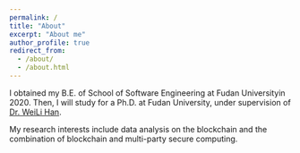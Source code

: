 ```yaml
---
permalink: /
title: "About"
excerpt: "About me"
author_profile: true
redirect_from: 
  - /about/
  - /about.html
---
```


I obtained my B.E. of School of Software Engineering at Fudan Universityin 2020.
Then, I will study for a Ph.D. at Fudan University, under supervision of [Dr. WeiLi Han](http://homepage.fudan.edu.cn/wlhan/).

My research interests include data analysis on the blockchain and the combination of blockchain and multi-party secure computing.

